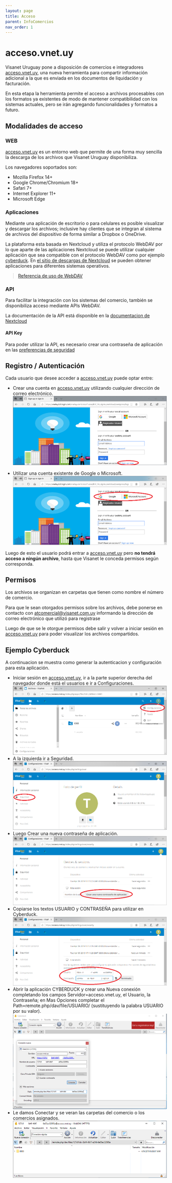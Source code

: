 ```yaml
---
layout: page
title: Acceso
parent: InfoComercios
nav_order: 1
---
```


# acceso.vnet.uy

Visanet Uruguay pone a disposición de comercios e integradores [acceso.vnet.uy](https://acceso.vnet.uy), una nueva herramienta para compartir información adicional a la que es enviada en los documentos de liquidación y facturación.

En esta etapa la herramienta permite el acceso a archivos procesables con los formatos ya existentes de modo de mantener compatibilidad con los sistemas actuales, pero se irán agregando funcionalidades y formatos a futuro.

## Modalidades de acceso

### WEB
[acceso.vnet.uy](https://acceso.vnet.uy) es un entorno web que permite de una forma muy sencilla la descarga de los archivos que Visanet Uruguay disponibiliza.

Los navegadores soportados son:

* Mozilla Firefox 14+
* Google Chrome/Chromium 18+
* Safari 7+
* Internet Explorer 11+
* Microsoft Edge


### Aplicaciones
Mediante una aplicación de escritorio o para celulares es posible visualizar y descargar los archivos; inclusive hay clientes que se integran al sistema de archivos del dispositivo de forma similar a Dropbox o OneDrive.

La plataforma esta basada en Nextcloud y utiliza el protocolo WebDAV por lo que aparte de las aplicaciones Nextcloud se puede utilizar cualquier aplicación que sea compatible con el protocolo WebDAV como por ejemplo [cyberduck](https://cyberduck.io/webdav/).  En [el sitio de descargas de Nextcloud](https://nextcloud.com/install/#install-clients) se pueden obtener aplicaciones para diferentes sistemas operativos.

> [Referencia de uso de WebDAV](https://docs.nextcloud.com/server/stable/user_manual/files/access_webdav.html)

### API
Para facilitar la integración con los sistemas del comercio, también se disponibiliza acceso mediante APIs WebDAV.

La documentación de la API está disponible en la [documentacion de Nextcloud](https://docs.nextcloud.com/server/stable/developer_manual/client_apis/WebDAV/index.html)

#### API Key
Para poder utilizar la API, es necesario crear una contraseña de aplicación en las [preferencias de seguridad](https://acceso.vnet.uy/index.php/settings/user/security)


## Registro / Autenticación
Cada usuario que desee acceder a [acceso.vnet.uy](https://acceso.vnet.uy) puede optar entre:
* Crear una cuenta en [acceso.vnet.uy](https://acceso.vnet.uy) utilizando cualquier dirección de correo electrónico.
![Fig. 1](/assets/img/Fig1.png)

* Utilizar una cuenta existente de Google o Microsoft.
![Fig. 2](/assets/img/Fig2.png)

Luego de esto el usuario podrá entrar a [acceso.vnet.uy](https://acceso.vnet.uy) pero **no tendrá acceso a ningún archivo**, hasta que Visanet le conceda permisos según corresponda.


## Permisos
Los archivos se organizan en carpetas que tienen como nombre el número de comercio.

Para que le sean otorgados permisos sobre los archivos, debe ponerse en contacto con [atcomercial@visanet.com.uy](mailto:atcomercial@visanet.com.uy) informando la dirección de correo electrónico que utilizó para registrase

Luego de que se le otorgue permisos debe salir y volver a iniciar sesión en [acceso.vnet.uy](https://acceso.vnet.uy) para poder visualizar los archivos compartidos.

## Ejemplo Cyberduck
A continuacion se muestra como generar la autenticacion y configuración para esta aplicación.

* Iniciar sesión en [acceso.vnet.uy](https://acceso.vnet.uy), ir a la parte superior derecha del navegador donde está el usuarios e ir a Configuraciones.
![Fig. 3](/assets/img/Fig3.png)
* A la izquierda ir a Seguridad.
![Fig. 4](/assets/img/Fig4.png)
* Luego Crear una nueva contraseña de aplicación.
![Fig. 5](/assets/img/Fig5.png)
* Copiarse los textos USUARIO y CONTRASEÑA para utilizar en Cyberduck.
![Fig. 6](/assets/img/Fig6.png)
* Abrir la aplicación CYBERDUCK y crear una Nueva conexión completando los campos Servidor=acceso.vnet.uy, el Usuario, la Contraseña; en Mas Opciones completar el Path=remote.php/dav/file/USUARIO/ (sustituyendo la palabra USUARIO por su valor).
![Fig. 7](/assets/img/Fig7.png)
* Le damos Conectar y se veran las carpetas del comercio o los comercios asignados.
![Fig. 8](/assets/img/Fig8.png)
